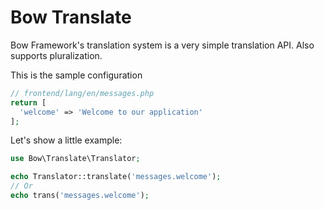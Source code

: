 # Bow Translate

Bow Framework's translation system is a very simple translation API. Also supports pluralization.

This is the sample configuration

```php
// frontend/lang/en/messages.php
return [
  'welcome' => 'Welcome to our application'
];
```

Let's show a little example:

```php
use Bow\Translate\Translator;

echo Translator::translate('messages.welcome');
// Or
echo trans('messages.welcome');
```
